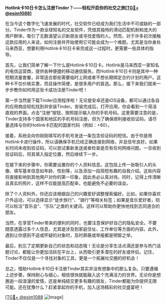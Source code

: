 **Hotlink卡10日卡怎么注册Tinder？——轻松开启你的社交之旅[[TG💪+ @esim1088](https://t.me/s/esim1088)]**

在当今这个数字化飞速发展的时代，社交软件已经成为我们生活中不可或缺的一部分。Tinder作为一款全球知名的交友软件，凭借其独特的滑动匹配机制和庞大的用户群体，吸引了无数渴望认识新朋友或寻找爱情的人。然而，对于许多初次接触这款应用的人来说，如何注册并开始使用它可能会成为一个难题。尤其是当你身处马来西亚，想要利用Hotlink卡10日卡来完成这一过程时，更需要一些具体的指导。

首先，让我们简单了解一下什么是Hotlink卡10日卡。Hotlink是马来西亚一家知名的电信运营商，提供各种便捷的移动通信服务。而Hotlink卡10日卡则是其中一种短期流量套餐，非常适合那些需要临时上网或者不想长期绑定合约计划的用户。这种卡不仅价格实惠，而且操作简便，是很多用户的首选。那么，接下来我们就来一步步教你如何用这张卡成功注册Tinder吧！

第一步当然是下载Tinder应用程序啦！无论是安卓还是iOS设备，都可以通过各自的应用商店轻松找到并安装Tinder。安装完成后，打开应用，你会看到一个简洁直观的界面。点击“注册”按钮，按照提示输入你的手机号码。这里需要注意的是，Tinder支持多个国家和地区的手机号码注册，但为了确保顺利接收验证码，请尽量选择与你的Hotlink卡匹配的国家代码（例如：+60）。

接着，系统会向你刚刚填写的手机号发送一条包含验证码的短信。由于你是用Hotlink卡进行操作，所以请确保手机已经正确连接到网络，并且信号良好。如果长时间未收到验证码，可以尝试重新发送或者检查是否有任何网络问题。一旦收到验证码后，将其填入指定位置，然后继续下一步。

在接下来的步骤中，你需要设置你的个人资料信息。这包括上传一张吸引人的头像、填写基本信息如年龄、性别等，以及添加一段简短有趣的自我介绍。这些内容将直接影响到其他用户对你的第一印象，因此务必认真对待。同时，记得上传清晰且真实的照片，这样不仅能提高匹配率，也能避免不必要的误会。

除了个人资料外，你还应该根据自己的兴趣爱好调整搜索偏好。比如，如果你喜欢户外运动，可以选择显示“徒步旅行”、“骑行”等相关标签；如果是音乐爱好者，则可以标注“音乐会”、“乐队”之类的关键词。这样可以帮助你更快地找到志同道合的朋友。

当然，在享受Tinder带来的便利的同时，也要注意保护好自己的隐私安全。不要随意透露过多个人信息，尤其是涉及到家庭住址、工作单位等方面的内容。此外，遇到让你感到不适或怀疑的对象时，及时屏蔽或举报都是明智之举。

最后，别忘了定期更新自己的状态和动态哦！无论是分享生活点滴还是参与热门话题讨论，都能让你更加活跃在平台上，从而吸引更多潜在的好友或伴侣。记住，Tinder不仅仅是一个寻找对象的工具，更是一个拓展社交圈的好机会！

总之，借助Hotlink卡10日卡注册Tinder其实并没有想象中的那么复杂。只要遵循上述步骤，保持耐心与细心，相信很快就能融入这个充满活力的世界。无论你是想邂逅一段浪漫的爱情，还是单纯结交更多有趣的朋友，Tinder都能为你提供无限可能。还在犹豫什么？赶紧拿起你的手机，加入这场精彩的社交盛宴吧！

[[TG💪+ @esim1088](https://t.me/s/esim1088) ![Image](https://i.postimg.cc/4NQfJmqS/Snipaste-2025-05-13-00-14-12.png)]